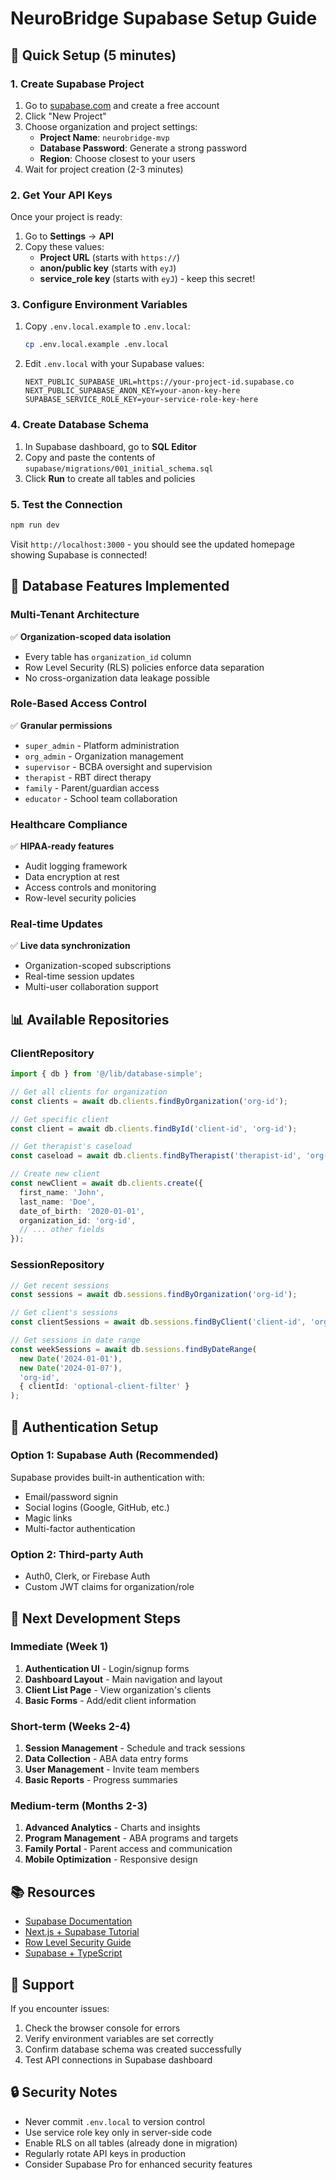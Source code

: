 # NeuroBridge Supabase Setup Guide

## 🚀 Quick Setup (5 minutes)

### 1. Create Supabase Project
1. Go to [supabase.com](https://supabase.com) and create a free account
2. Click "New Project"
3. Choose organization and project settings:
   - **Project Name**: `neurobridge-mvp`
   - **Database Password**: Generate a strong password
   - **Region**: Choose closest to your users
4. Wait for project creation (2-3 minutes)

### 2. Get Your API Keys
Once your project is ready:
1. Go to **Settings** → **API**
2. Copy these values:
   - **Project URL** (starts with `https://`)
   - **anon/public key** (starts with `eyJ`)
   - **service_role key** (starts with `eyJ`) - keep this secret!

### 3. Configure Environment Variables
1. Copy `.env.local.example` to `.env.local`:
   ```bash
   cp .env.local.example .env.local
   ```

2. Edit `.env.local` with your Supabase values:
   ```env
   NEXT_PUBLIC_SUPABASE_URL=https://your-project-id.supabase.co
   NEXT_PUBLIC_SUPABASE_ANON_KEY=your-anon-key-here
   SUPABASE_SERVICE_ROLE_KEY=your-service-role-key-here
   ```

### 4. Create Database Schema
1. In Supabase dashboard, go to **SQL Editor**
2. Copy and paste the contents of `supabase/migrations/001_initial_schema.sql`
3. Click **Run** to create all tables and policies

### 5. Test the Connection
```bash
npm run dev
```
Visit `http://localhost:3000` - you should see the updated homepage showing Supabase is connected!

## 🔧 Database Features Implemented

### Multi-Tenant Architecture
✅ **Organization-scoped data isolation**
- Every table has `organization_id` column
- Row Level Security (RLS) policies enforce data separation
- No cross-organization data leakage possible

### Role-Based Access Control
✅ **Granular permissions**
- `super_admin` - Platform administration
- `org_admin` - Organization management
- `supervisor` - BCBA oversight and supervision
- `therapist` - RBT direct therapy
- `family` - Parent/guardian access
- `educator` - School team collaboration

### Healthcare Compliance
✅ **HIPAA-ready features**
- Audit logging framework
- Data encryption at rest
- Access controls and monitoring
- Row-level security policies

### Real-time Updates
✅ **Live data synchronization**  
- Organization-scoped subscriptions
- Real-time session updates
- Multi-user collaboration support

## 📊 Available Repositories

### ClientRepository
```typescript
import { db } from '@/lib/database-simple';

// Get all clients for organization
const clients = await db.clients.findByOrganization('org-id');

// Get specific client
const client = await db.clients.findById('client-id', 'org-id');

// Get therapist's caseload
const caseload = await db.clients.findByTherapist('therapist-id', 'org-id');

// Create new client
const newClient = await db.clients.create({
  first_name: 'John',
  last_name: 'Doe',
  date_of_birth: '2020-01-01',
  organization_id: 'org-id',
  // ... other fields
});
```

### SessionRepository
```typescript
// Get recent sessions
const sessions = await db.sessions.findByOrganization('org-id');

// Get client's sessions
const clientSessions = await db.sessions.findByClient('client-id', 'org-id');

// Get sessions in date range
const weekSessions = await db.sessions.findByDateRange(
  new Date('2024-01-01'),
  new Date('2024-01-07'),
  'org-id',
  { clientId: 'optional-client-filter' }
);
```

## 🔐 Authentication Setup

### Option 1: Supabase Auth (Recommended)
Supabase provides built-in authentication with:
- Email/password signin
- Social logins (Google, GitHub, etc.)
- Magic links
- Multi-factor authentication

### Option 2: Third-party Auth
- Auth0, Clerk, or Firebase Auth
- Custom JWT claims for organization/role

## 🚀 Next Development Steps

### Immediate (Week 1)
1. **Authentication UI** - Login/signup forms
2. **Dashboard Layout** - Main navigation and layout
3. **Client List Page** - View organization's clients
4. **Basic Forms** - Add/edit client information

### Short-term (Weeks 2-4)
1. **Session Management** - Schedule and track sessions
2. **Data Collection** - ABA data entry forms  
3. **User Management** - Invite team members
4. **Basic Reports** - Progress summaries

### Medium-term (Months 2-3)
1. **Advanced Analytics** - Charts and insights
2. **Program Management** - ABA programs and targets
3. **Family Portal** - Parent access and communication
4. **Mobile Optimization** - Responsive design

## 📚 Resources

- [Supabase Documentation](https://supabase.com/docs)
- [Next.js + Supabase Tutorial](https://supabase.com/docs/guides/getting-started/tutorials/with-nextjs)
- [Row Level Security Guide](https://supabase.com/docs/guides/auth/row-level-security)
- [Supabase + TypeScript](https://supabase.com/docs/guides/api/generating-types)

## 🛟 Support

If you encounter issues:
1. Check the browser console for errors
2. Verify environment variables are set correctly
3. Confirm database schema was created successfully
4. Test API connections in Supabase dashboard

## 🔒 Security Notes

- Never commit `.env.local` to version control
- Use service role key only in server-side code
- Enable RLS on all tables (already done in migration)
- Regularly rotate API keys in production
- Consider Supabase Pro for enhanced security features
